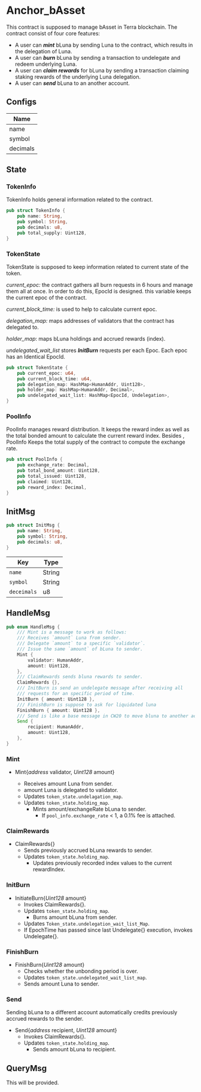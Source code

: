 # Anchor_bAsset <!-- omit in toc -->
This contract is supposed to manage bAsset in Terra blockchain. The contract consist of four core features:
    
   * A user can _***mint***_ bLuna by sending Luna to the contract, which results in the delegation of Luna.
   * A user can _***burn***_ bLuna by sending a transaction to undelegate and redeem underlying Luna.
   * A user can _***claim rewards***_ for bLuna by sending a transaction claiming staking rewards of the underlying Luna delegation.
   * A user can *_**send**_* bLuna to an another account.
   
## Configs 
| Name         | 
| ------------ | 
| name        |         
| symbol | 
|decimals|

## State
### TokenInfo
TokenInfo holds general information related to the contract. 
```rust
pub struct TokenInfo {
    pub name: String,
    pub symbol: String,
    pub decimals: u8,
    pub total_supply: Uint128,
}
```
### TokenState
TokenState is supposed to keep information related to current state of the token.

_current_epoc:_ the contract gathers all burn requests in 6 hours and manage them all at once. In order to do this, EpocId is designed. this variable keeps the current epoc of the contract.

_current_block_time:_  is used to help to calculate current epoc.

_delegation_map:_  maps addresses of validators that the contract has delegated to.

_holder_map_:  maps bLuna holdings and accrued rewards (index).

_undelegated_wait_list_ stores _**InitBurn**_ requests per each Epoc. Each epoc has an Identical EpocId.

```rust
pub struct TokenState {
    pub current_epoc: u64,
    pub current_block_time: u64,
    pub delegation_map: HashMap<HumanAddr, Uint128>,
    pub holder_map: HashMap<HumanAddr, Decimal>,
    pub undelegated_wait_list: HashMap<EpocId, Undelegation>,
}
```

### PoolInfo
PoolInfo manages reward distribution. It keeps the reward index as well as the total bonded amount to calculate the current reward index. Besides , PoolInfo Keeps the total supply of the contract to compute the exchange rate. 

```rust
pub struct PoolInfo {
    pub exchange_rate: Decimal,
    pub total_bond_amount: Uint128,
    pub total_issued: Uint128,
    pub claimed: Uint128,
    pub reward_index: Decimal,
}
```

## InitMsg
```rust
pub struct InitMsg {
    pub name: String,
    pub symbol: String,
    pub decimals: u8,
}
```
| Key                | Type       | 
| ------------------ | ---------- | 
| `name`     | String |
| `symbol`           | String    |
| `deceimals`        | u8    | 

## HandleMsg
```rust
pub enum HandleMsg {
    /// Mint is a message to work as follows:
    /// Receives `amount` Luna from sender.
    /// Delegate `amount` to a specific `validator`.
    /// Issue the same `amount` of bLuna to sender.
    Mint {
        validator: HumanAddr,
        amount: Uint128,
    },
    /// ClaimRewards sends bluna rewards to sender.
    ClaimRewards {},
    /// InitBurn is send an undelegate message after receiving all
    /// requests for an specific period of time.
    InitBurn { amount: Uint128 },
    /// FinishBurn is suppose to ask for liquidated luna
    FinishBurn { amount: Uint128 },
    /// Send is like a base message in CW20 to move bluna to another account
    Send {
        recipient: HumanAddr,
        amount: Uint128,
    },
}
```
### Mint
* Mint{*address* validator, *Uint128* amount}

    * Receives amount Luna from sender.
    * amount Luna is delegated to validator.
    * Updates `token_state.undelagation_map`.
    * Updates `token_state.holding_map`.
        * Mints amount/exchangeRate bLuna to sender.
            * If `pool_info.exchange_rate` < 1, a 0.1% fee is attached.


### ClaimRewards
* ClaimRewards{}
    * Sends previously accrued bLuna rewards to sender.
    * Updates `token_state.holding_map`.
        * Updates previously recorded index values to the current rewardIndex.


### InitBurn
* InitiateBurn{*Uint128* amount}
    * Invokes ClaimRewards{}.
    * Updates `token_state.holding_map`.
        * Burns amount bLuna from sender.
    * Updates `Token_state.undelegation_wait_list_Map`.
    * If EpochTime has passed since last Undelegate{} execution, invokes Undelegate{}.

### FinishBurn
* FinishBurn{*Uint128* amount}
    * Checks whether the unbonding period is over.
    * Updates `token_state.undelegated_wait_list_map`.
    * Sends amount Luna to sender.


### Send
Sending bLuna to a different account automatically credits previously accrued rewards to the sender.

* Send{*address* recipient, *Uint128* amount}
    * Invokes ClaimRewards{}.
    * Updates `token_state.holding_map`.
        * Sends amount bLuna to recipient.

## QueryMsg
This will be provided. 